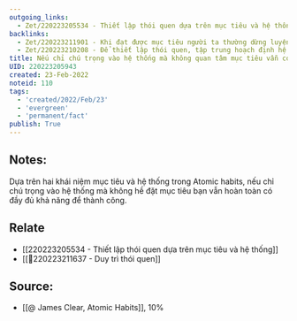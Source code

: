 ```yaml
---
outgoing_links:
  - Zet/220223205534 - Thiết lập thói quen dựa trên mục tiêu và hệ thống
backlinks:
  - Zet/220223211901 - Khi đạt được mục tiêu người ta thường dừng luyện tập, không duy trì cuộc chơi
  - Zet/220223210208 - Để thiết lập thói quen, tập trung hoạch định hệ thống thay vì tập trung mục tiêu
title: Nếu chỉ chú trọng vào hệ thống mà không quan tâm mục tiêu vẫn có thể thành công
UID: 220223205943
created: 23-Feb-2022
noteid: 110
tags:
  - 'created/2022/Feb/23'
  - 'evergreen'
  - 'permanent/fact'
publish: True
---
```

## Notes:
Dựa trên hai khái niệm mục tiêu và hệ thống trong Atomic habits, nếu chỉ chú trọng vào hệ thống mà không hề đặt mục tiêu bạn vẫn hoàn toàn có đầy đủ khả năng để thành công.

## Relate
- [[220223205534 - Thiết lập thói quen dựa trên mục tiêu và hệ thống]]
- [[💬220223211637 - Duy trì thói quen]]

## Source:
- [[@ James Clear, Atomic Habits]], 10%




